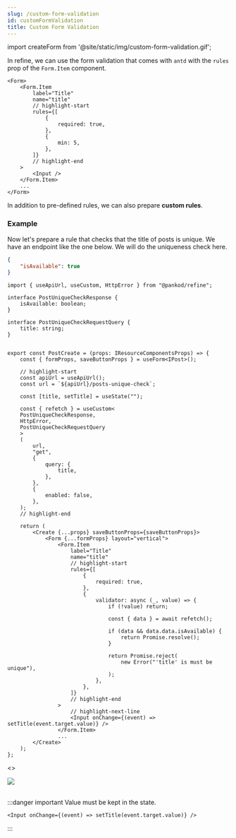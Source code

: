 ```yaml
---
slug: /custom-form-validation
id: customFormValidation
title: Custom Form Validation
---
```


import createForm from '@site/static/img/custom-form-validation.gif';

In refine, we can use the form validation that comes with `antd` with the `rules` prop of the `Form.Item` component.

```tsx
<Form>
    <Form.Item
        label="Title"
        name="title"
        // highlight-start
        rules={[
            {
                required: true,
            },
            {
                min: 5,
            },
        ]}
        // highlight-end
    >
        <Input />
    </Form.Item>
    ...
</Form>
```

In addition to pre-defined rules, we can also prepare **custom rules**.

### Example

Now let's prepare a rule that checks that the title of posts is unique. We have an endpoint like the one below. We will do the uniqueness check here.

```json title="https://refine-fake-rest.pankod.com/posts-unique-check?title=Example"
{
    "isAvailable": true
}
```

```tsx
import { useApiUrl, useCustom, HttpError } from "@pankod/refine";

interface PostUniqueCheckResponse {
    isAvailable: boolean;
}

interface PostUniqueCheckRequestQuery {
    title: string;
}


export const PostCreate = (props: IResourceComponentsProps) => {
    const { formProps, saveButtonProps } = useForm<IPost>();

    // highlight-start
    const apiUrl = useApiUrl();
    const url = `${apiUrl}/posts-unique-check`;

    const [title, setTitle] = useState("");

    const { refetch } = useCustom<
    PostUniqueCheckResponse, 
    HttpError, 
    PostUniqueCheckRequestQuery
    >
    (
        url,
        "get",
        {
            query: {
                title,
            },
        },
        {
            enabled: false,
        },
    );
    // highlight-end

    return (
        <Create {...props} saveButtonProps={saveButtonProps}>
            <Form {...formProps} layout="vertical">
                <Form.Item
                    label="Title"
                    name="title"
                    // highlight-start
                    rules={[
                        {
                            required: true,
                        },
                        {
                            validator: async (_, value) => {
                                if (!value) return;

                                const { data } = await refetch();

                                if (data && data.data.isAvailable) {
                                    return Promise.resolve();
                                }

                                return Promise.reject(
                                    new Error("'title' is must be unique"),
                                );
                            },
                        },
                    ]}
                    // highlight-end
                >
                    // highlight-next-line
                    <Input onChange={(event) => setTitle(event.target.value)} />
                </Form.Item>
                ...
        </Create>
    );
};

```

<>

<div style={{textAlign: "center"}}>
<img src={createForm} />
</div>
<br/>
</>

:::danger important
Value must be kept in the state.

```tsx
<Input onChange={(event) => setTitle(event.target.value)} />
```

:::
